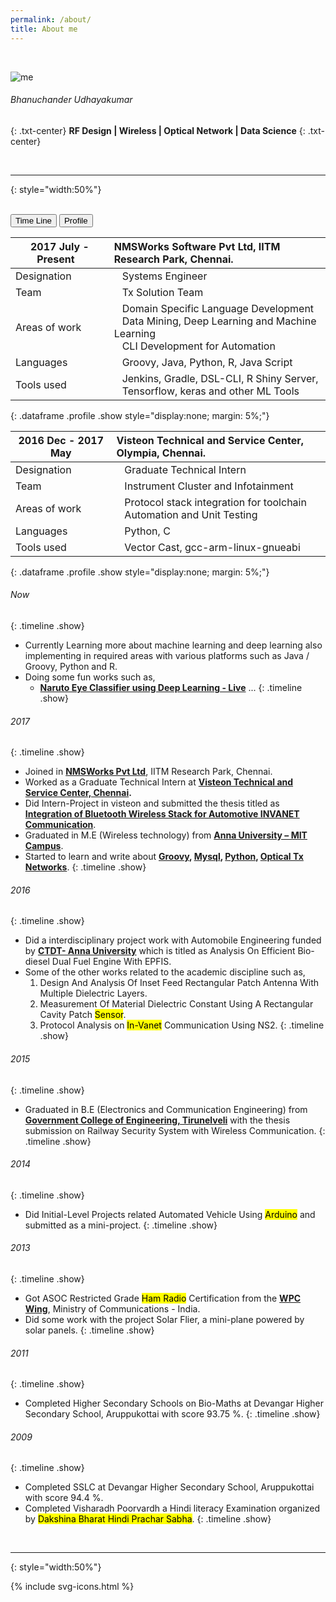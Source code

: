 ```yaml
---
permalink: /about/
title: About me
---
```


<br>

![me](https://media.licdn.com/dms/image/C5103AQHDVN6GgndO6w/profile-displayphoto-shrink_200_200/0?e=1560988800&v=beta&t=O1G7xe8Qa26t8KDzfmidJUG6xhQK03Pmhqo4BZeWd2k)
###### Bhanuchander Udhayakumar
{: .txt-center}
**RF Design | Wireless | Optical Network | Data Science**
{: .txt-center}

<br>

---
{: style="width:50%"}

<br>

<div class="abtBtnContainer">
<button onclick="toggle(event,'timeline')" class="cmnBtn currentBtn">Time Line</button>
<button onclick="toggle(event,'profile')" class="cmnBtn">Profile</button>
</div>

|2017 July - Present  &nbsp;&nbsp;| NMSWorks Software Pvt Ltd, IITM Research Park, Chennai.|
|---|:---|
|Designation| &nbsp;&nbsp; Systems Engineer|
|Team| &nbsp;&nbsp; Tx Solution Team|
|Areas of work| &nbsp;&nbsp; Domain Specific Language Development<br>&nbsp;&nbsp; Data Mining, Deep Learning and Machine Learning<br> &nbsp;&nbsp; CLI Development for Automation|
|Languages| &nbsp;&nbsp; Groovy, Java, Python, R, Java Script|
|Tools used| &nbsp;&nbsp; Jenkins, Gradle, DSL-CLI, R Shiny Server,<br>&nbsp;&nbsp; Tensorflow, keras and other ML Tools <br>|
{: .dataframe .profile .show style="display:none; margin: 5%;"}

|2016 Dec - 2017 May| Visteon Technical and Service Center, Olympia, Chennai.|
|---|:--|
|Designation| &nbsp;&nbsp; Graduate Technical Intern|
|Team| &nbsp;&nbsp; Instrument Cluster and Infotainment|
|Areas of work| &nbsp;&nbsp; Protocol stack integration for toolchain <br> &nbsp;&nbsp; Automation and Unit Testing|
|Languages| &nbsp;&nbsp; Python, C|
|Tools used| &nbsp;&nbsp; Vector Cast, gcc-arm-linux-gnueabi &nbsp;&nbsp;|
{: .dataframe .profile .show style="display:none; margin: 5%;"}

###### Now
{: .timeline .show}

- Currently Learning more about machine learning and deep learning also implementing in required areas with various platforms
 such as Java / Groovy, Python and R.
- Doing some fun works such as,
    - **[Naruto Eye Classifier using Deep Learning - Live](https://bhanuchander210.github.io/naruto_eyes_classification)**
\...
{: .timeline .show}

###### 2017
{: .timeline .show}

- Joined in **[NMSWorks Pvt Ltd](http://nmsworks.co.in)**, IITM Research Park, Chennai.
- Worked as a Graduate Technical Intern at **[Visteon Technical and Service Center, Chennai](http://www.visteon.com/).**
- Did Intern-Project in visteon and submitted the thesis titled as **[Integration of Bluetooth Wireless Stack for Automotive INVANET Communication](http://ijesc.org/upload/0937dc48f9d484fb58073aea2fbeccfd.Integration%20of%20Bluetooth%20Wireless%20Stack%20for%20Automotive%20INVANET%20Communication.pdf)**.
- Graduated in M.E (Wireless technology) from **[Anna University – MIT Campus](http://www.mitindia.edu/en/)**. 
- Started to learn and write about **[Groovy](https://github.com/Bhanuchander210/Learn_Groovy), [Mysql](https://github.com/Bhanuchander210/Mysql), [Python](https://github.com/Bhanuchander210/my_python_tutorial_1), [Optical Tx Networks](https://github.com/Bhanuchander210/Learn_Optical)**.
{: .timeline .show}

###### 2016
{: .timeline .show}

- Did a interdisciplinary project work with Automobile Engineering funded by **[CTDT- Anna University](http://ctdt.annauniv.edu/)** which is titled as Analysis On Efficient Bio-diesel Dual Fuel Engine With EPFIS.
- Some of the other works related to the academic discipline such as, 
    1. Design And Analysis Of Inset Feed Rectangular Patch Antenna With Multiple Dielectric Layers.
    2. Measurement Of Material Dielectric Constant Using A Rectangular Cavity Patch <mark>Sensor</mark>.
    3. Protocol Analysis on <mark>In-Vanet</mark> Communication Using NS2.
{: .timeline .show}

###### 2015
{: .timeline .show}

- Graduated in B.E (Electronics and Communication Engineering) from **[Government College of Engineering, Tirunelveli](http://www.gcetly.ac.in/)** with the thesis submission on Railway Security System with Wireless Communication.
{: .timeline .show}

###### 2014
{: .timeline .show}

- Did Initial-Level Projects related Automated Vehicle Using <mark>Arduino</mark> and submitted as a mini-project.
{: .timeline .show}

###### 2013
{: .timeline .show}

- Got ASOC Restricted Grade <mark>Ham Radio</mark> Certification from the **[WPC Wing](http://www.wpc.dot.gov.in/)**, Ministry of Communications - India.
- Did some work with the project Solar Flier, a mini-plane powered by solar panels. 
{: .timeline .show}

###### 2011
{: .timeline .show}

- Completed Higher Secondary Schools on Bio-Maths at Devangar Higher Secondary School, Aruppukottai with score 93.75 %.
{: .timeline .show}

###### 2009
{: .timeline .show}

- Completed SSLC at Devangar Higher Secondary School, Aruppukottai with score 94.4 %.
- Completed Visharadh Poorvardh a Hindi literacy Examination organized by <mark>Dakshina Bharat Hindi Prachar Sabha</mark>.
{: .timeline .show}

<br>

---
{: style="width:50%"}

<div class="wrapper-footer">
    <footer class="footer">
      {% include svg-icons.html %}
    </footer>
</div>
<br>
<br>